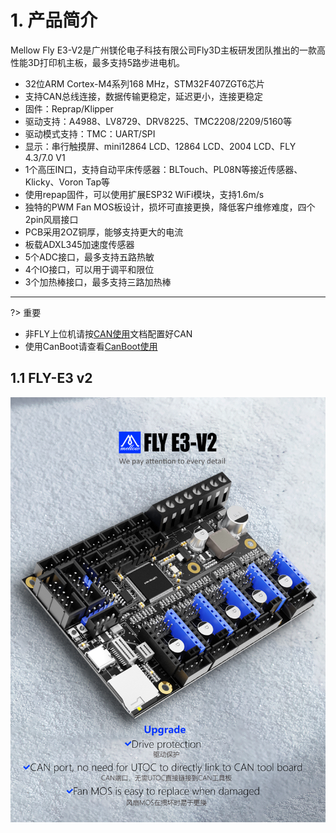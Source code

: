 # 1. 产品简介

Mellow Fly E3-V2是广州镁伦电子科技有限公司Fly3D主板研发团队推出的一款高性能3D打印机主板，最多支持5路步进电机。

- 32位ARM Cortex-M4系列168 MHz，STM32F407ZGT6芯片
- 支持CAN总线连接，数据传输更稳定，延迟更小，连接更稳定
- 固件：Reprap/Klipper
- 驱动支持：A4988、LV8729、DRV8225、TMC2208/2209/5160等
- 驱动模式支持：TMC：UART/SPI
- 显示：串行触摸屏、mini12864 LCD、12864 LCD、2004 LCD、FLY 4.3/7.0 V1
- 1个高压IN口，支持自动平床传感器：BLTouch、PL08N等接近传感器、Klicky、Voron Tap等
- 使用repap固件，可以使用扩展ESP32 WiFi模块，支持1.6m/s
- 独特的PWM Fan MOS板设计，损坏可直接更换，降低客户维修难度，四个2pin风扇接口
- PCB采用2OZ铜厚，能够支持更大的电流
- 板载ADXL345加速度传感器
- 5个ADC接口，最多支持五路热敏
- 4个IO接口，可以用于调平和限位
- 3个加热棒接口，最多支持三路加热棒

----

?> 重要

* 非FLY上位机请按[CAN使用](/advanced/can_rpi.md)文档配置好CAN
* 使用CanBoot请查看[CanBoot使用](/advanced/canboot.md)

## 1.1 FLY-E3 v2

![fly_e3v22](../../images/boards/fly_e3_v2/fly_e3v22.jpg)